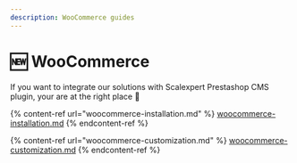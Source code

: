 ```yaml
---
description: WooCommerce guides
---
```


# 🆕 WooCommerce

If you want to integrate our solutions with Scalexpert Prestashop CMS plugin, your are at the right place :clap:

{% content-ref url="woocommerce-installation.md" %}
[woocommerce-installation.md](woocommerce-installation.md)
{% endcontent-ref %}

{% content-ref url="woocommerce-customization.md" %}
[woocommerce-customization.md](woocommerce-customization.md)
{% endcontent-ref %}
